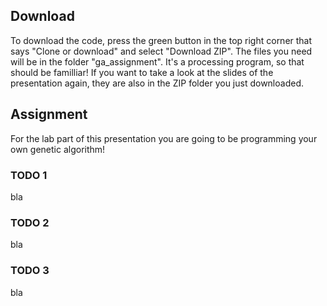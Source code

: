## Download
To download the code, press the green button in the top right corner that says "Clone or download" and select "Download ZIP". The files you need will be in the folder "ga_assignment". It's a processing program, so that should be familliar! If you want to take a look at the slides of the presentation again, they are also in the ZIP folder you just downloaded. 

## Assignment
For the lab part of this presentation you are going to be programming your own genetic algorithm!

### TODO 1
bla

### TODO 2
bla

### TODO 3
bla
